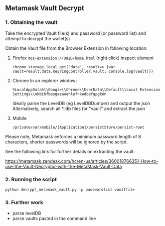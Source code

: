  ## Metamask Vault Decrypt
 
 ### 1. Obtaining the vault
 
 Take the encrypted Vault file(s) and password (or password list) and attempt to decrypt the wallet(s)
 
Obtain the Vault file from the Browser Extension in following location:

1. Firefox
`moz-extension://UUID/home.html`
(right click) inspect element
	```
	chrome.storage.local.get('data', result=> {var vault=result.data.KeyringController.vault; console.log(vault)})
	```
2. Chrome
	In an explorer window:
	```
	%LocalAppData%\\Google\\Chrome\\UserData\\Default\\Local Extension Settings\\nkbihfbeogaeaoehlefnkodbefgpgknn
	```
	Ideally parse the LevelDB (eg LevelDBDumper) and output the json
Alternatively, search all *.ldb files for "vault" and extract the json

3) Mobile
      ```
      /private/var/mobile/[Application]/persistStore/persist-root
      ```

Please note, Metamask enforces a minimum password length of 8 characters, shorter passwords will be ignored by the script.

See the following link for further details on extracting the vault:

https://metamask.zendesk.com/hc/en-us/articles/360018766351-How-to-use-the-Vault-Decryptor-with-the-MetaMask-Vault-Data

### 2. Running the script

```python
python decrypt_metamask_vault.py -p passwordlist vaultfile
```

### 3. Further work
- parse levelDB
- parse vaults pasted in the command line

